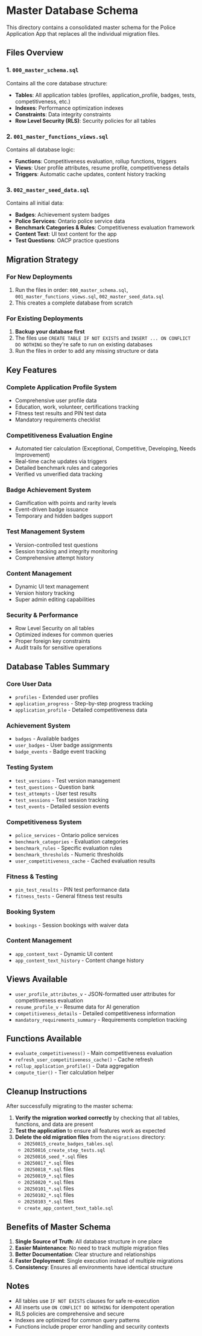 # Master Database Schema

This directory contains a consolidated master schema for the Police Application App that replaces all the individual migration files.

## Files Overview

### 1. `000_master_schema.sql`
Contains all the core database structure:
- **Tables**: All application tables (profiles, application_profile, badges, tests, competitiveness, etc.)
- **Indexes**: Performance optimization indexes
- **Constraints**: Data integrity constraints
- **Row Level Security (RLS)**: Security policies for all tables

### 2. `001_master_functions_views.sql`
Contains all database logic:
- **Functions**: Competitiveness evaluation, rollup functions, triggers
- **Views**: User profile attributes, resume profile, competitiveness details
- **Triggers**: Automatic cache updates, content history tracking

### 3. `002_master_seed_data.sql`
Contains all initial data:
- **Badges**: Achievement system badges
- **Police Services**: Ontario police service data
- **Benchmark Categories & Rules**: Competitiveness evaluation framework
- **Content Text**: UI text content for the app
- **Test Questions**: OACP practice questions

## Migration Strategy

### For New Deployments
1. Run the files in order: `000_master_schema.sql`, `001_master_functions_views.sql`, `002_master_seed_data.sql`
2. This creates a complete database from scratch

### For Existing Deployments
1. **Backup your database first**
2. The files use `CREATE TABLE IF NOT EXISTS` and `INSERT ... ON CONFLICT DO NOTHING` so they're safe to run on existing databases
3. Run the files in order to add any missing structure or data

## Key Features

### Complete Application Profile System
- Comprehensive user profile data
- Education, work, volunteer, certifications tracking
- Fitness test results and PIN test data
- Mandatory requirements checklist

### Competitiveness Evaluation Engine
- Automated tier calculation (Exceptional, Competitive, Developing, Needs Improvement)
- Real-time cache updates via triggers
- Detailed benchmark rules and categories
- Verified vs unverified data tracking

### Badge Achievement System
- Gamification with points and rarity levels
- Event-driven badge issuance
- Temporary and hidden badges support

### Test Management System
- Version-controlled test questions
- Session tracking and integrity monitoring
- Comprehensive attempt history

### Content Management
- Dynamic UI text management
- Version history tracking
- Super admin editing capabilities

### Security & Performance
- Row Level Security on all tables
- Optimized indexes for common queries
- Proper foreign key constraints
- Audit trails for sensitive operations

## Database Tables Summary

### Core User Data
- `profiles` - Extended user profiles
- `application_progress` - Step-by-step progress tracking
- `application_profile` - Detailed competitiveness data

### Achievement System
- `badges` - Available badges
- `user_badges` - User badge assignments
- `badge_events` - Badge event tracking

### Testing System
- `test_versions` - Test version management
- `test_questions` - Question bank
- `test_attempts` - User test results
- `test_sessions` - Test session tracking
- `test_events` - Detailed session events

### Competitiveness System
- `police_services` - Ontario police services
- `benchmark_categories` - Evaluation categories
- `benchmark_rules` - Specific evaluation rules
- `benchmark_thresholds` - Numeric thresholds
- `user_competitiveness_cache` - Cached evaluation results

### Fitness & Testing
- `pin_test_results` - PIN test performance data
- `fitness_tests` - General fitness test results

### Booking System
- `bookings` - Session bookings with waiver data

### Content Management
- `app_content_text` - Dynamic UI content
- `app_content_text_history` - Content change history

## Views Available

- `user_profile_attributes_v` - JSON-formatted user attributes for competitiveness evaluation
- `resume_profile_v` - Resume data for AI generation
- `competitiveness_details` - Detailed competitiveness information
- `mandatory_requirements_summary` - Requirements completion tracking

## Functions Available

- `evaluate_competitiveness()` - Main competitiveness evaluation
- `refresh_user_competitiveness_cache()` - Cache refresh
- `rollup_application_profile()` - Data aggregation
- `compute_tier()` - Tier calculation helper

## Cleanup Instructions

After successfully migrating to the master schema:

1. **Verify the migration worked correctly** by checking that all tables, functions, and data are present
2. **Test the application** to ensure all features work as expected
3. **Delete the old migration files** from the `migrations` directory:
   - `20250815_create_badges_tables.sql`
   - `20250816_create_step_tests.sql`
   - `20250816_seed_*.sql` files
   - `20250817_*.sql` files
   - `20250818_*.sql` files
   - `20250819_*.sql` files
   - `20250820_*.sql` files
   - `20250101_*.sql` files
   - `20250102_*.sql` files
   - `20250103_*.sql` files
   - `create_app_content_text_table.sql`

## Benefits of Master Schema

1. **Single Source of Truth**: All database structure in one place
2. **Easier Maintenance**: No need to track multiple migration files
3. **Better Documentation**: Clear structure and relationships
4. **Faster Deployment**: Single execution instead of multiple migrations
5. **Consistency**: Ensures all environments have identical structure

## Notes

- All tables use `IF NOT EXISTS` clauses for safe re-execution
- All inserts use `ON CONFLICT DO NOTHING` for idempotent operation
- RLS policies are comprehensive and secure
- Indexes are optimized for common query patterns
- Functions include proper error handling and security contexts











